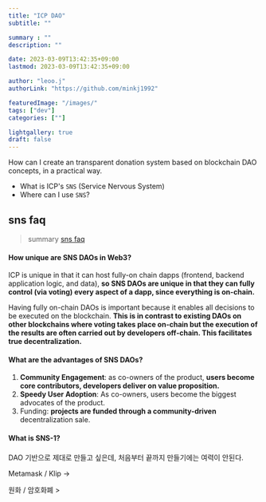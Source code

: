 ```yaml
---
title: "ICP DAO"
subtitle: ""

summary : ""
description: ""

date: 2023-03-09T13:42:35+09:00
lastmod: 2023-03-09T13:42:35+09:00

author: "leoo.j"
authorLink: "https://github.com/minkj1992"

featuredImage: "/images/"
tags: ["dev"]
categories: [""]

lightgallery: true
draft: false
---
```


How can I create an transparent donation system based on blockchain DAO concepts, in a practical way.
<!--more-->


- What is ICP's `SNS` (Service Nervous System) 
- Where can I use `SNS`?


## sns faq
> summary [sns faq](https://internetcomputer.org/sns/faq)

#### How unique are SNS DAOs in Web3?

ICP is unique in that it can host fully-on chain dapps (frontend, backend application logic, and data), **so SNS DAOs are unique in that they can fully control (via voting) every aspect of a dapp, since everything is on-chain.**

Having fully on-chain DAOs is important because it enables all decisions to be executed on the blockchain. **This is in contrast to existing DAOs on other blockchains where voting takes place on-chain but the execution of the results are often carried out by developers off-chain. This facilitates true decentralization.**

#### What are the advantages of SNS DAOs?

1. **Community Engagement**: as co-owners of the product, **users become core contributors, developers deliver on value proposition.**
2. **Speedy User Adoption**: As co-owners, users become the biggest advocates of the product.
3. Funding: **projects are funded through a community-driven** decentralization sale.

#### What is SNS-1?


#### 

DAO 기반으로 제대로 만들고 싶은데, 처음부터 끝까지 만들기에는 여력이 안된다.

Metamask / Klip  -> 

원화 / 암호화폐 > 